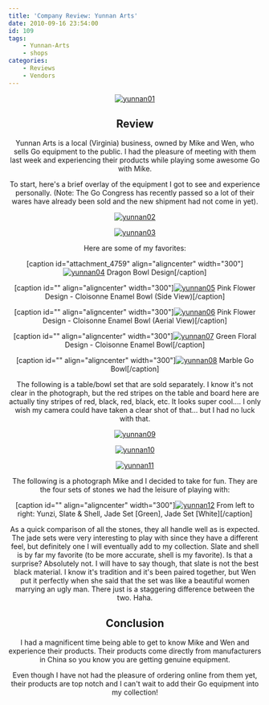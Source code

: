 ```yaml
---
title: 'Company Review: Yunnan Arts'
date: 2010-09-16 23:54:00
id: 109
tags:
	- Yunnan-Arts
	- shops
categories:
	- Reviews
	- Vendors
---
```


<div style="text-align: center;">

[![yunnan01](http://www.bengozen.com/wp-content/uploads/2010/09/yunnan01-300x157.jpg)](http://www.bengozen.com/wp-content/uploads/2010/09/yunnan01.jpg)

## Review

Yunnan Arts is a local (Virginia) business, owned by Mike and Wen, who sells Go equipment to the public. I had the pleasure of meeting with them last week and experiencing their products while playing some awesome Go with Mike.

To start, here's a brief overlay of the equipment I got to see and experience personally. (Note: The Go Congress has recently passed so a lot of their wares have already been sold and the new shipment had not come in yet).

[![yunnan02](http://www.bengozen.com/wp-content/uploads/2010/09/yunnan02-300x225.jpg)](http://www.bengozen.com/wp-content/uploads/2010/09/yunnan02.jpg)

[![yunnan03](http://www.bengozen.com/wp-content/uploads/2010/09/yunnan03-225x300.jpg)](http://www.bengozen.com/wp-content/uploads/2010/09/yunnan03.jpg)

Here are some of my favorites:

[caption id="attachment_4759" align="aligncenter" width="300"][![yunnan04](http://www.bengozen.com/wp-content/uploads/2010/09/yunnan04-300x225.jpg)](http://www.bengozen.com/wp-content/uploads/2010/09/yunnan04.jpg) Dragon Bowl Design[/caption]

[caption id="" align="aligncenter" width="300"][![yunnan05](http://www.bengozen.com/wp-content/uploads/2010/09/yunnan05-300x225.jpg)](http://www.bengozen.com/wp-content/uploads/2010/09/yunnan05.jpg) Pink Flower Design - Cloisonne Enamel Bowl (Side View)[/caption]

[caption id="" align="aligncenter" width="300"][![yunnan06](http://www.bengozen.com/wp-content/uploads/2010/09/yunnan06-300x225.jpg)](http://www.bengozen.com/wp-content/uploads/2010/09/yunnan06.jpg) Pink Flower Design - Cloisonne Enamel Bowl (Aerial View)[/caption]

[caption id="" align="aligncenter" width="300"][![yunnan07](http://www.bengozen.com/wp-content/uploads/2010/09/yunnan07-300x225.jpg)](http://www.bengozen.com/wp-content/uploads/2010/09/yunnan07.jpg) Green Floral Design - Cloisonne Enamel Bowl[/caption]

[caption id="" align="aligncenter" width="300"][![yunnan08](http://www.bengozen.com/wp-content/uploads/2010/09/yunnan08-300x225.jpg)](http://www.bengozen.com/wp-content/uploads/2010/09/yunnan08.jpg) Marble Go Bowl[/caption]

The following is a table/bowl set that are sold separately. I know it's not clear in the photograph, but the red stripes on the table and board here are actually tiny stripes of red, black, red, black, etc. It looks super cool.... I only wish my camera could have taken a clear shot of that... but I had no luck with that.

[![yunnan09](http://www.bengozen.com/wp-content/uploads/2010/09/yunnan09-300x225.jpg)](http://www.bengozen.com/wp-content/uploads/2010/09/yunnan09.jpg)

[![yunnan10](http://www.bengozen.com/wp-content/uploads/2010/09/yunnan10-300x225.jpg)](http://www.bengozen.com/wp-content/uploads/2010/09/yunnan10.jpg)

[![yunnan11](http://www.bengozen.com/wp-content/uploads/2010/09/yunnan11-300x225.jpg)](http://www.bengozen.com/wp-content/uploads/2010/09/yunnan11.jpg)

The following is a photograph Mike and I decided to take for fun. They are the four sets of stones we had the leisure of playing with:

[caption id="" align="aligncenter" width="300"][![yunnan12](http://www.bengozen.com/wp-content/uploads/2010/09/yunnan12-300x225.jpg)](http://www.bengozen.com/wp-content/uploads/2010/09/yunnan12.jpg) From left to right: Yunzi, Slate &amp; Shell, Jade Set [Green], Jade Set [White][/caption]

As a quick comparison of all the stones, they all handle well as is expected. The jade sets were very interesting to play with since they have a different feel, but definitely one I will eventually add to my collection. Slate and shell is by far my favorite (to be more accurate, shell is my favorite). Is that a surprise? Absolutely not. I will have to say though, that slate is not the best black material. I know it's tradition and it's been paired together, but Wen put it perfectly when she said that the set was like a beautiful women marrying an ugly man. There just is a staggering difference between the two. Haha.

## Conclusion

I had a magnificent time being able to get to know Mike and Wen and experience their products. Their products come directly from manufacturers in China so you know you are getting genuine equipment.

Even though I have not had the pleasure of ordering online from them yet, their products are top notch and I can't wait to add their Go equipment into my collection!

</div>
